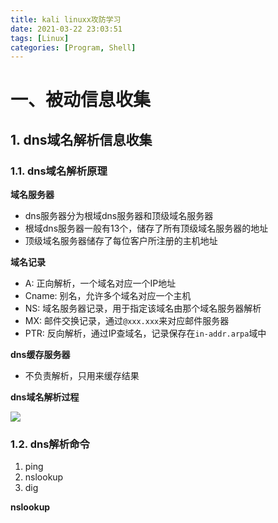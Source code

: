 ```yaml
---
title: kali linuxx攻防学习
date: 2021-03-22 23:03:51
tags: [Linux]
categories: [Program, Shell]
---
```


# 一、被动信息收集

## 1. dns域名解析信息收集

### 1.1. dns域名解析原理

**域名服务器**

- dns服务器分为根域dns服务器和顶级域名服务器
- 根域dns服务器一般有13个，储存了所有顶级域名服务器的地址
- 顶级域名服务器储存了每位客户所注册的主机地址

**域名记录**

- A: 正向解析，一个域名对应一个IP地址
- Cname: 别名，允许多个域名对应一个主机
- NS: 域名服务器记录，用于指定该域名由那个域名服务器解析
- MX: 邮件交换记录，通过`@xxx.xxx`来对应邮件服务器
- PTR: 反向解析，通过IP查域名，记录保存在`in-addr.arpa`域中

**dns缓存服务器**

- 不负责解析，只用来缓存结果

**dns域名解析过程**

<img src = "2021-03-22-01.png">

### 1.2. dns解析命令

1. ping
2. nslookup
3. dig

**nslookup**

```shell

```

